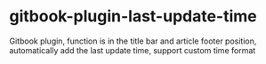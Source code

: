 # gitbook-plugin-last-update-time
Gitbook plugin, function is in the title bar and article footer position, automatically add the last update time, support custom time format
